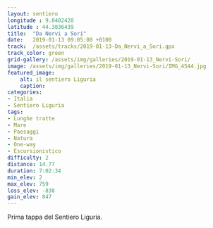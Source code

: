 ```yaml
---
layout: sentiero
longitude : 9.0402428
latitude : 44.3836439
title:  "Da Nervi a Sori"
date:   2019-01-13 09:05:00 +0100
track:  /assets/tracks/2019-01-13-Da_Nervi_a_Sori.gpx
track_color: green
grid-gallery: /assets/img/galleries/2019-01-13_Nervi-Sori/
image: /assets/img/galleries/2019-01-13_Nervi-Sori/IMG_4544.jpg
featured_image:
    alt: il sentiero Liguria
    caption:
categories:
- Italia
- Sentiero Liguria
tags:
- Lunghe tratte
- Mare
- Paesaggi
- Natura
- One-way
- Escursionistico
difficulty: 2
distance: 14.77 
duration: 7:02:34
min_elev: 2
max_elev: 759
loss_elev: -838
gain_elev: 847
---
```


Prima tappa del Sentiero Liguria.
